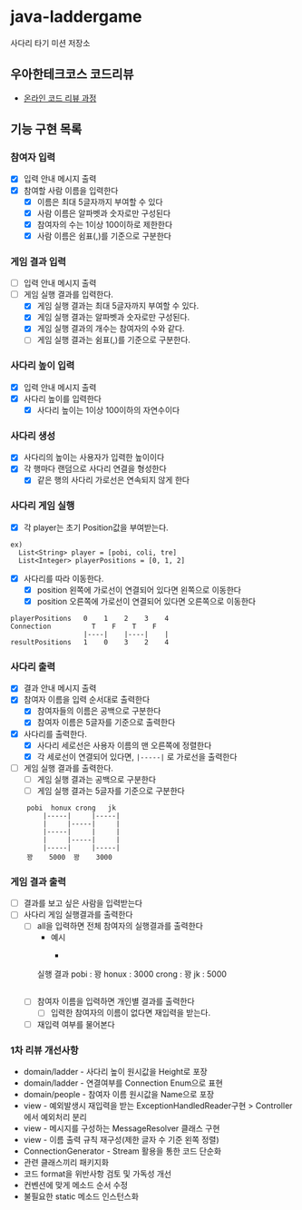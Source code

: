 # java-laddergame

사다리 타기 미션 저장소

## 우아한테크코스 코드리뷰

- [온라인 코드 리뷰 과정](https://github.com/woowacourse/woowacourse-docs/blob/master/maincourse/README.md)

## 기능 구현 목록

### 참여자 입력

- [x] 입력 안내 메시지 출력
- [x] 참여할 사람 이름을 입력한다
    - [x] 이름은 최대 5글자까지 부여할 수 있다
    - [x] 사람 이름은 알파벳과 숫자로만 구성된다
    - [x] 참여자의 수는 1이상 100이하로 제한한다
    - [x] 사람 이름은 쉼표(,)를 기준으로 구분한다

### 게임 결과 입력

- [ ] 입력 안내 메시지 출력
- [ ] 게임 실행 결과를 입력한다.
    - [x] 게임 실행 결과는 최대 5글자까지 부여할 수 있다.
    - [x] 게임 실행 결과는 알파벳과 숫자로만 구성된다.
    - [x] 게임 실행 결과의 개수는 참여자의 수와 같다.
    - [ ] 게임 실행 결과는 쉼표(,)를 기준으로 구분한다.

### 사다리 높이 입력

- [x] 입력 안내 메시지 출력
- [x] 사다리 높이를 입력한다
    - [x] 사다리 높이는 1이상 100이하의 자연수이다

### 사다리 생성

- [x] 사다리의 높이는 사용자가 입력한 높이이다
- [x] 각 행마다 랜덤으로 사다리 연결을 형성한다
    - [x] 같은 행의 사다리 가로선은 연속되지 않게 한다

### 사다리 게임 실행

- [x] 각 player는 초기 Position값을 부여받는다.
```
ex)
  List<String> player = [pobi, coli, tre]
  List<Integer> playerPositions = [0, 1, 2]
```
- [x] 사다리를 따라 이동한다.
  - [x] position 왼쪽에 가로선이 연결되어 있다면 왼쪽으로 이동한다
  - [x] position 오른쪽에 가로선이 연결되어 있다면 오른쪽으로 이동한다
```
playerPositions   0    1    2    3    4
Connection          T    F    T    F
                  |----|    |----|    |
resultPositions   1    0    3    2    4
```

### 사다리 출력

- [x] 결과 안내 메시지 출력
- [x] 참여자 이름을 입력 순서대로 출력한다
    - [x] 참여자들의 이름은 공백으로 구분한다
    - [x] 참여자 이름은 5글자를 기준으로 출력한다

- [x] 사다리를 출력한다.
    - [x] 사다리 세로선은 사용자 이름의 맨 오른쪽에 정렬한다
    - [x] 각 세로선이 연결되어 있다면, `|-----|` 로 가로선을 출력한다

- [ ] 게임 실행 결과를 출력한다.
    - [ ] 게임 실행 결과는 공백으로 구분한다
    - [ ] 게임 실행 결과는 5글자를 기준으로 구분한다

```
    pobi  honux crong   jk 
        |-----|     |-----|
        |     |-----|     |
        |-----|     |     |
        |     |-----|     |
        |-----|     |-----|
    꽝    5000  꽝    3000
```

### 게임 결과 출력

- [ ] 결과를 보고 싶은 사람을 입력받는다
- [ ] 사다리 게임 실행결과를 출력한다
    - [ ] all을 입력하면 전체 참여자의 실행결과를 출력한다
        - 예시
            - ```
        실행 결과
        pobi : 꽝
        honux : 3000
        crong : 꽝
        jk : 5000
        ```
    - [ ] 참여자 이름을 입력하면 개인별 결과를 출력한다
        - [ ] 입력한 참여자의 이름이 없다면 재입력을 받는다.
    -[ ] 재입력 여부를 물어본다

### 1차 리뷰 개선사항

- domain/ladder - 사다리 높이 원시값을 Height로 포장
- domain/ladder - 연결여부를 Connection Enum으로 표현
- domain/people - 참여자 이름 원시값을 Name으로 포장
- view - 예외발생시 재입력을 받는 ExceptionHandledReader구현 > Controller에서 예외처리 분리
- view - 메시지를 구성하는 MessageResolver 클래스 구현
- view - 이름 출력 규칙 재구성(제한 글자 수 기준 왼쪽 정렬)
- ConnectionGenerator - Stream 활용을 통한 코드 단순화
- 관련 클래스끼리 패키지화
- 코드 format을 위반사항 검토 및 가독성 개선
- 컨벤션에 맞게 메소드 순서 수정
- 불필요한 static 메소드 인스턴스화
